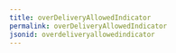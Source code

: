 ```yaml
---
title: overDeliveryAllowedIndicator
permalink: overDeliveryAllowedIndicator
jsonid: overdeliveryallowedindicator
---
```

